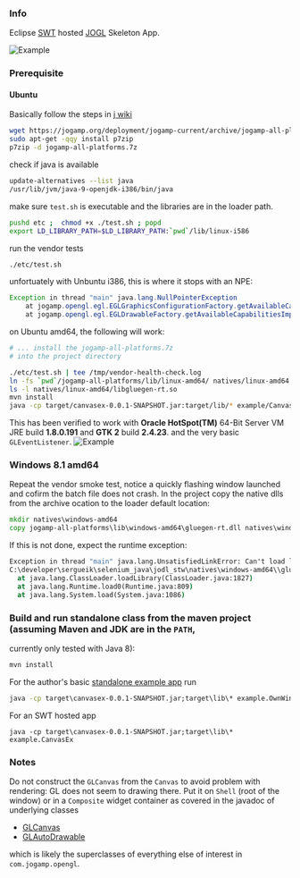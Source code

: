 ### Info
Eclipse [SWT](https://www.eclipse.org/swt/) hosted [JOGL](http://jogamp.org/jogl/www/) Skeleton App.

![Example](https://github.com/sergueik/selenium_java/blob/master/jodl_stw/screenshots/capture_jogapm.png)

### Prerequisite

#### Ubuntu
Basically follow the steps in [j wiki](http://jogamp.org/wiki/index.php/Downloading_and_installing_JOG)

```sh
wget https://jogamp.org/deployment/jogamp-current/archive/jogamp-all-platforms.7z
sudo apt-get -qqy install p7zip
p7zip -d jogamp-all-platforms.7z
```
check if java is available
```sh
update-alternatives --list java
/usr/lib/jvm/java-9-openjdk-i386/bin/java
```
make sure `test.sh` is executable and the libraries are in the loader path.
```sh
pushd etc ;  chmod +x ./test.sh ; popd
export LD_LIBRARY_PATH=$LD_LIBRARY_PATH:`pwd`/lib/linux-i586
```
run the vendor tests
```sh
./etc/test.sh
```
unfortuately with Unbuntu i386, this is where it stops with an NPE:
```java
Exception in thread "main" java.lang.NullPointerException
	at jogamp.opengl.egl.EGLGraphicsConfigurationFactory.getAvailableCapabilities(EGLGraphicsConfigurationFactory.java:191)
	at jogamp.opengl.egl.EGLDrawableFactory.getAvailableCapabilitiesImpl(EGLDrawableFactory.java:1015)
```
on Ubuntu amd64, the following will work:
```sh
# ... install the jogamp-all-platforms.7z
# into the project directory

./etc/test.sh | tee /tmp/vendor-health-check.log
ln -fs `pwd`/jogamp-all-platforms/lib/linux-amd64/ natives/linux-amd64
ls -l natives/linux-amd64/libgluegen-rt.so
mvn install
java -cp target/canvasex-0.0.1-SNAPSHOT.jar:target/lib/* example/CanvasEx
```
This has been verified to work with __Oracle HotSpot(TM)__ 64-Bit Server VM JRE build __1.8.0.191__ and __GTK 2__ build __2.4.23__.
and the very basic `GLEventListener`.
![Example](https://github.com/sergueik/selenium_java/blob/master/jodl_stw/screenshots/capture_jogapm_ubuntu-trustry-oracle-jdk8-amd64.png)

### Windows 8.1 amd64

Repeat the vendor smoke test, notice a quickly flashing window launched and cofirm the batch file does not crash.
In the project copy the native dlls from the archive ocation to the loader default location:
```cmd
mkdir natives\windows-amd64				
copy jogamp-all-platforms\lib\windows-amd64\gluegen-rt.dll natives\windows-amd64
```

If this is not done, expect the runtime exception:
```cmd		
Exception in thread "main" java.lang.UnsatisfiedLinkError: Can't load library:
C:\developer\sergueik\selenium_java\jodl_stw\natives\windows-amd64\\gluegen-rt.dll
  at java.lang.ClassLoader.loadLibrary(ClassLoader.java:1827)
  at java.lang.Runtime.load0(Runtime.java:809)
  at java.lang.System.load(System.java:1086)
```

### Build and run standalone class from the maven project (assuming Maven and JDK are in the `PATH`,
currently only tested with Java 8):
```cmd
mvn install
```

For the author's basic [standalone example app](https://github.com/sgothel/jogl-demos/blob/master/maven/jp4da/jp4da-desktop/src/main/java/com/io7m/examples/jp4da/DesktopExample.java)
run
```cmd
java -cp target\canvasex-0.0.1-SNAPSHOT.jar;target\lib\* example.OwnWindowEx
```
For an SWT hosted app
```
java -cp target\canvasex-0.0.1-SNAPSHOT.jar;target\lib\* example.CanvasEx
```
### Notes

Do not construct the `GLCanvas` from the `Canvas` to avoid problem with rendering: GL does not seem to drawing there.
Put it on `Shell` (root of the window) or in a `Composite` widget container as covered in the javadoc of underlying classes
* [GLCanvas](https://jogamp.org/deployment/jogamp-current/javadoc/jogl/javadoc/com/jogamp/opengl/swt/GLCanvas.html)
* [GLAutoDrawable](https://jogamp.org/deployment/jogamp-current/javadoc/jogl/javadoc/com/jogamp/opengl/GLAutoDrawable.html)

which is likely the superclasses of everything else of interest in `com.jogamp.opengl`.

